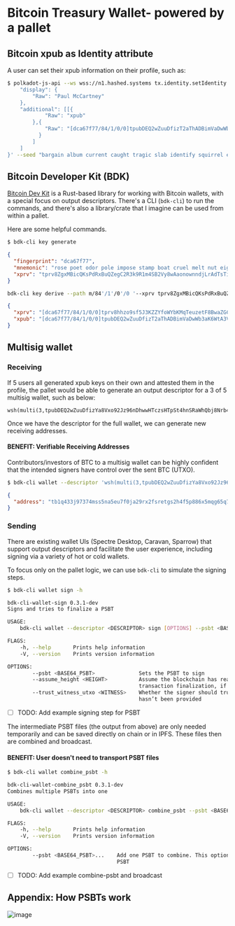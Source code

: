 # Bitcoin Treasury Wallet- powered by a pallet
## Bitcoin xpub as Identity attribute
A user can set their xpub information on their profile, such as: 
```bash
$ polkadot-js-api --ws wss://n1.hashed.systems tx.identity.setIdentity '{
    "display": {
        "Raw": "Paul McCartney"
    },
    "additional": [[{
            "Raw": "xpub"
        },{
            "Raw": "[dca67f77/84/1/0/0]tpubDEQ2wZuuDfizT2aThADBimVaDwWb3aK6WtA3VRMoCDog2Gg3PtDa1gHWhZYEiGba5XA2D2opry9MxZVVjgAaGM8MCnvW6kt6v5AURRyLHPh/*"
          }
        ]
    ]
}' --seed "bargain album current caught tragic slab identify squirrel embark black drip imitate"
```
## Bitcoin Developer Kit (BDK) 
[Bitcoin Dev Kit](https://bitcoindevkit.org) is a Rust-based library for working with Bitcoin wallets, with a special focus on output descriptors. There's a CLI (`bdk-cli`) to run the commands, and there's also a library/crate that I imagine can be used from within a pallet.

Here are some helpful commands.
```bash
$ bdk-cli key generate
```
```json
{
  "fingerprint": "dca67f77",
  "mnemonic": "rose poet odor pole impose stamp boat cruel melt nut eight anchor jar obey tip mention accuse dry member stay pepper final alert live",
  "xprv": "tprv8ZgxMBicQKsPdRxBuQZegC2R3k9R1m4SB2Vy8wAaonownndjLrAdTsTiapvWNXQSN8N9XUvKAWukvm2evPS8yCqmvd1mmL8qAEnbe3PDNpD"
}
```

```bash
bdk-cli key derive --path m/84'/1'/0'/0 '--xprv tprv8ZgxMBicQKsPdRxBuQZegC2R3k9R1m4SB2Vy8wAaonownndjLrAdTsTiapvWNXQSN8N9XUvKAWukvm2evPS8yCqmvd1mmL8qAEnbe3PDNpD
```
```json
{
  "xprv": "[dca67f77/84/1/0/0]tprv8hhzo9sf5J3KZZYfoWYbKMqTeuzetF8BwaZGCuKVmx1HBnRGmVPyqBfeXRWZPCBkSAbZabuDCZZ26J6eWeDk9qAQq8oYK97WpXmkQdpT6S8/*",
  "xpub": "[dca67f77/84/1/0/0]tpubDEQ2wZuuDfizT2aThADBimVaDwWb3aK6WtA3VRMoCDog2Gg3PtDa1gHWhZYEiGba5XA2D2opry9MxZVVjgAaGM8MCnvW6kt6v5AURRyLHPh/*"
}
```

## Multisig wallet
### Receiving
If 5 users all generated xpub keys on their own and attested them in the profile, the pallet would be able to generate an output descriptor for a 3 of 5 multisig wallet, such as below:

```
wsh(multi(3,tpubDEQ2wZuuDfizYa8Vxo92Jz96nDhwwHTczsHTpSt4hnSRaWhQbj8Nrb46QitDpeEABLQSHPSyxdCn8gUDE6uZ2TWPLreLzvhFZLPPyrSizBz/1/0/*,tpubDEQ2wZuuDfizZR2aCmD5gpHJtsXET1zpYmR1JA9nMp4EWDcnnC957ekfaysjF4T8hSNJj98fEcUocnhds3Gwot8G145AZDsYjpwuJto4DFQ/0/0/*,tpubDEQ2wZuuDfizUWke1ZhreeVoybZiYiRept7ifSNSefbmPEM7yeNkbH1Kx4uMBnCtq2bB95oT1YX1ZAFuTfA1LetiTTrYuP6ShXsUUv6Bd8Q/0/0/*,tpubDEQ2wZuuDfizT2aThADBimVaDwWb3aK6WtA3VRMoCDog2Gg3PtDa1gHWhZYEiGba5XA2D2opry9MxZVVjgAaGM8MCnvW6kt6v5AURRyLHPh/0/0/*,tpubDEQ2wZuuDfizdnKYinDkouHHo7CeDdgScMfPYLMR8cnq3PYj85SccVnXa2Yt9HfVXq1riCkDLQG7R5YwcR8HY5z79M5b6zNsX4pZ12ngu1i/0/0/*))
```

Once we have the descriptor for the full wallet, we can generate new receiving addresses.

#### BENEFIT: Verifiable Receiving Addresses 
Contributors/investors of BTC to a multisig wallet can be highly confident that the intended signers have control over the sent BTC (UTXO).

```bash 
$ bdk-cli wallet --descriptor 'wsh(multi(3,tpubDEQ2wZuuDfizYa8Vxo92Jz96nDhwwHTczsHTpSt4hnSRaWhQbj8Nrb46QitDpeEABLQSHPSyxdCn8gUDE6uZ2TWPLreLzvhFZLPPyrSizBz/1/0/*,tpubDEQ2wZuuDfizZR2aCmD5gpHJtsXET1zpYmR1JA9nMp4EWDcnnC957ekfaysjF4T8hSNJj98fEcUocnhds3Gwot8G145AZDsYjpwuJto4DFQ/0/0/*,tpubDEQ2wZuuDfizUWke1ZhreeVoybZiYiRept7ifSNSefbmPEM7yeNkbH1Kx4uMBnCtq2bB95oT1YX1ZAFuTfA1LetiTTrYuP6ShXsUUv6Bd8Q/0/0/*,tpubDEQ2wZuuDfizT2aThADBimVaDwWb3aK6WtA3VRMoCDog2Gg3PtDa1gHWhZYEiGba5XA2D2opry9MxZVVjgAaGM8MCnvW6kt6v5AURRyLHPh/0/0/*,tpubDEQ2wZuuDfizdnKYinDkouHHo7CeDdgScMfPYLMR8cnq3PYj85SccVnXa2Yt9HfVXq1riCkDLQG7R5YwcR8HY5z79M5b6zNsX4pZ12ngu1i/0/0/*))' get_new_address
```
```json
{
  "address": "tb1q433j97374mss5na5eu7f0ja29rx2fsretgs2h4f5p886x5mqg65q74fhzv"
}
```

### Sending
There are existing wallet UIs (Spectre Desktop, Caravan, Sparrow) that support output descriptors and facilitate the user experience, including signing via a variety of hot or cold wallets. 

To focus only on the pallet logic, we can use `bdk-cli` to simulate the signing steps.

```bash
$ bdk-cli wallet sign -h

bdk-cli-wallet-sign 0.3.1-dev
Signs and tries to finalize a PSBT

USAGE:
    bdk-cli wallet --descriptor <DESCRIPTOR> sign [OPTIONS] --psbt <BASE64_PSBT>

FLAGS:
    -h, --help       Prints help information
    -V, --version    Prints version information

OPTIONS:
        --psbt <BASE64_PSBT>              Sets the PSBT to sign
        --assume_height <HEIGHT>          Assume the blockchain has reached a specific height. This affects the
                                          transaction finalization, if there are timelocks in the descriptor
        --trust_witness_utxo <WITNESS>    Whether the signer should trust the witness_utxo, if the non_witness_utxo
                                          hasn’t been provided


```
- [ ] TODO: Add example signing step for PSBT 


The intermediate PSBT files (the output from above) are only needed temporarily and can be saved directly on chain or in IPFS. These files then are combined and broadcast.
#### BENEFIT: User doesn't need to transport PSBT files 

```bash
$ bdk-cli wallet combine_psbt -h

bdk-cli-wallet-combine_psbt 0.3.1-dev
Combines multiple PSBTs into one

USAGE:
    bdk-cli wallet --descriptor <DESCRIPTOR> combine_psbt --psbt <BASE64_PSBT>...

FLAGS:
    -h, --help       Prints help information
    -V, --version    Prints version information

OPTIONS:
        --psbt <BASE64_PSBT>...    Add one PSBT to combine. This option can be repeated multiple times, one for each
                                   PSBT

```
- [ ] TODO: Add example combine-psbt and broadcast 

## Appendix: How PSBTs work
![image](https://user-images.githubusercontent.com/32852271/155020594-ccca7a2f-68fd-41b3-a54c-a0ea682a0798.png)